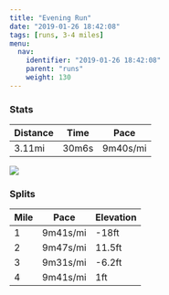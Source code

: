 ```yaml
---
title: "Evening Run"
date: "2019-01-26 18:42:08"
tags: [runs, 3-4 miles]
menu:
  nav:
    identifier: "2019-01-26 18:42:08"
    parent: "runs"
    weight: 130
---
```


### Stats

| Distance | Time | Pace |
|----------|------|------|
|3.11mi|30m6s|9m40s/mi|

<img src='https://maps.googleapis.com/maps/api/staticmap?maptype=roadmap&path=enc:}vjeIviyLVeDiA_A|B~CV`KzChJjErFxDZrI`NtIzX|Fbd@s@qAhAfc@oBvYnB}TiAwg@l@`B{Eg`@oIk[kJ_PaEe@iFqH}CmLBsE{C}FdB~B&key=AIzaSyC1MId7bFpkLXNAaYhBSTb8jLyiSqzbDtM&size=800x800&markers=color:yellow|label:S|53.47199,-2.26476&markers=color:green|label:F|53.47189,-2.26399'>

### Splits

| Mile | Pace | Elevation |
|------|------|-----------|
|1|9m41s/mi|-18ft|
|2|9m47s/mi|11.5ft|
|3|9m31s/mi|-6.2ft|
|4|9m41s/mi|1ft|
